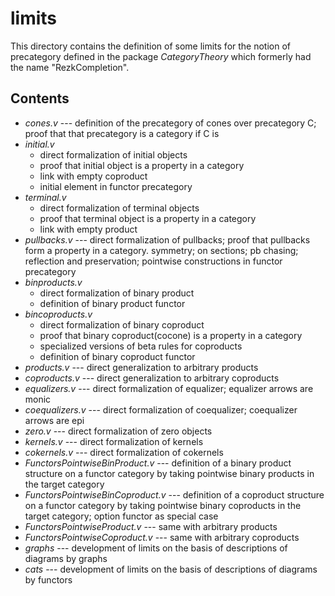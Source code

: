 limits
===============

This directory contains the definition of some limits for the notion of precategory defined in the package *CategoryTheory* which formerly had the name "RezkCompletion".

## Contents


* *cones.v* --- definition of the precategory of cones over precategory C; proof that that precategory is a category if C is
* *initial.v*
  * direct formalization of initial objects
  * proof that initial object is a property in a category
  * link with empty coproduct
  * initial element in functor precategory
* *terminal.v*
  * direct formalization of terminal objects
  * proof that terminal object is a property in a category
  * link with empty product
* *pullbacks.v* --- direct formalization of pullbacks; proof that pullbacks form a property in a category. symmetry; on sections; pb chasing; reflection and preservation; pointwise constructions in functor precategory 
* *binproducts.v*
  * direct formalization of binary product
  * definition of binary product functor
* *bincoproducts.v*
  * direct formalization of binary coproduct
  * proof that binary coproduct(cocone) is a property in a category
  * specialized versions of beta rules for coproducts
  * definition of binary coproduct functor
* *products.v* --- direct generalization to arbitrary products
* *coproducts.v* --- direct generalization to arbitrary coproducts
* *equalizers.v* --- direct formalization of equalizer; equalizer arrows are monic
* *coequalizers.v* --- direct formalization of coequalizer; coequalizer arrows are epi
* *zero.v* --- direct formalization of zero objects
* *kernels.v* --- direct formalization of kernels
* *cokernels.v* --- direct formalization of cokernels
* *FunctorsPointwiseBinProduct.v*  --- definition of a binary product structure on a functor category by taking pointwise binary products in the target category
* *FunctorsPointwiseBinCoproduct.v* --- definition of a coproduct structure on a functor category by taking pointwise binary coproducts in the target category; option functor as special case
* *FunctorsPointwiseProduct.v* --- same with arbitrary products
* *FunctorsPointwiseCoproduct.v* --- same with arbitrary coproducts
* *graphs* --- development of limits on the basis of descriptions of diagrams by graphs
* *cats* --- development of limits on the basis of descriptions of diagrams by functors

